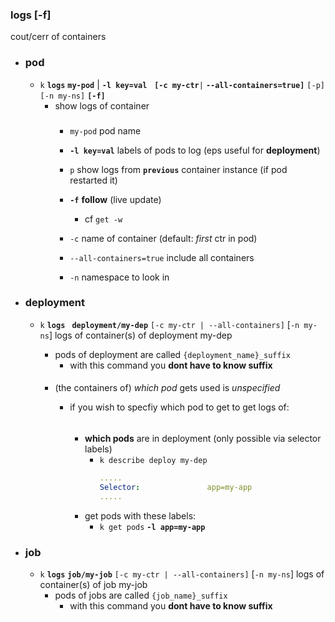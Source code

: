 

### logs [-f]
cout/cerr of containers


- ### pod
    - `k` **`logs`** **`my-pod`** | **`-l key=val`**      **`[-c my-ctr`**`|` **`--all-containers=true]`** `[-p]` `[-n my-ns]` **`[-f]`** 
        - show logs of container 
            ###
            - `my-pod` pod name
            - **`-l key=val`** labels of pods to log (eps useful for **deployment**)
            

            - `p` show logs from **`previous`** container instance (if pod restarted it)
            - **`-f`** **follow** (live update) 
                - cf `get -w`
            - `-c`  name of container (default:  *first*  ctr in pod) 
            - `--all-containers=true` include all containers
            - `-n` namespace to look in




- ### deployment
    - `k` **`logs`** **` deployment/my-dep`** `[-c my-ctr | --all-containers]` [`-n my-ns`]
    logs of container(s) of deployment my-dep 
        - pods of deployment are called `{deployment_name}_suffix`
            - with this command you **dont have to know suffix**

        ####
        - (the containers of) _which pod_ gets used is _unspecified_

            - if you wish to specfiy which pod to get to get logs of:
                ######
                 - **which pods** are in deployment (only possible via selector labels)
                    - `k describe deploy my-dep`
                        ```yaml
                        .....
                        Selector:               app=my-app
                        .....
                        ```
                - get pods with these labels:
                    - `k get pods` **`-l app=my-app`**

- ### job
    - `k` **`logs`** **`job/my-job`** `[-c my-ctr | --all-containers]` [`-n my-ns`]
    logs of container(s) of job my-job 
        - pods of jobs are called `{job_name}_suffix`
            - with this command you **dont have to know suffix**



   
   